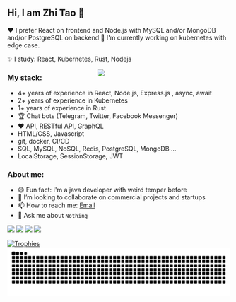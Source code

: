 <!--
**taozhi8833998/taozhi8833998** is a ✨ _special_ ✨ repository because its `README.md` (this file) appears on your GitHub profile.

Here are some ideas to get you started:

- 🔭 I’m currently working on ...
- 🌱 I’m currently learning ...
- 👯 I’m looking to collaborate on ...
- 🤔 I’m looking for help with ...
- 💬 Ask me about ...
- 📫 How to reach me: ...
- 😄 Pronouns: ...
- ⚡ Fun fact: ...
-->

## Hi, I am Zhi Tao 👋
❤️ I prefer React on frontend and Node.js with MySQL and/or MongoDB and/or PostgreSQL on backend
🤔 I'm currently working on kubernetes with edge case.

✨ I study: React, Kubernetes, Rust, Nodejs

<img align="right" src="https://octodex.github.com/images/welcometocat.png" width="300">

### My stack:
- 4+ years of experience in React, Node.js, Express.js , async, await
- 2+ years of experience in Kubernetes
- 1+ years of experience in Rust
- 🏆 Chat bots (Telegram, Twitter, Facebook Messenger)
- ❤️ API, RESTful API, GraphQL
- HTML/CSS, Javascript
- git, docker, CI/CD
- SQL, MySQL, NoSQL, Redis, PostgreSQL, MongoDB ...
- LocalStorage, SessionStorage, JWT

### About me:
- 😄 Fun fact: I'm a java developer with weird temper before
- 🔭 I’m looking to collaborate on commercial projects and startups
- 📫 How to reach me: [Email](taozhi8833998@gmail.com)
- 💬 Ask me about `Nothing`
<div>
  <img width="465px" src="https://github-readme-stats.vercel.app/api?username=taozhi8833998&show_icons=true">
  <img width="410px" src="https://github-readme-stats.anuraghazra1.vercel.app/api/top-langs/?username=taozhi8833998&layout=compact" />
  <img width="470px" src="https://github-readme-activity-graph.vercel.app/graph?username=taozhi8833998&theme=github">
  <img width="410px" src="https://github-readme-streak-stats.herokuapp.com/?user=taozhi8833998" />
</div>

[![Trophies](https://github-profile-trophy.vercel.app/?username=taozhi8833998&theme=onedark)](https://github.com/ryo-ma/github-profile-trophy)
![Snake animation](https://raw.githubusercontent.com/taozhi8833998/taozhi8833998/output/github-contribution-grid-snake-dark.svg)

